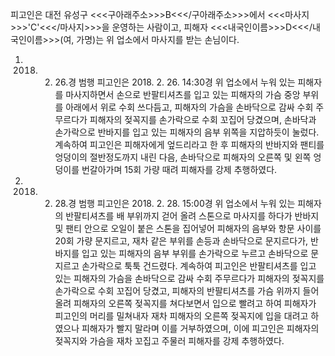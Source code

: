 피고인은 대전 유성구 <<<구아래주소>>>B<<</구아래주소>>>에서 <<<마사지>>>'C'<<</마사지>>>을 운영하는 사람이고, 피해자 <<<내국인이름>>>D<<</내국인이름>>>(여, 가명)는 위 업소에서 마사지를 받는 손님이다.
1. 2018. 2. 26.경 범행
피고인은 2018. 2. 26. 14:30경 위 업소에서 누워 있는 피해자를 마사지하면서 손으로 반팔티셔츠를 입고 있는 피해자의 가슴 중앙 부위를 아래에서 위로 수회 쓰다듬고, 피해자의 가슴을 손바닥으로 감싸 수회 주무르다가 피해자의 젖꼭지를 손가락으로 수회 꼬집어 당겼으며, 손바닥과 손가락으로 반바지를 입고 있는 피해자의 음부 위쪽을 지압하듯이 눌렀다.
계속하여 피고인은 피해자에게 엎드리라고 한 후 피해자의 반바지와 팬티를 엉덩이의 절반정도까지 내린 다음, 손바닥으로 피해자의 오른쪽 및 왼쪽 엉덩이를 번갈아가며 15회 가량 때려 피해자를 강제 추행하였다.
2. 2018. 2. 28.경 범행
피고인은 2018. 2. 28. 15:00경 위 업소에서 누워 있는 피해자의 반팔티셔츠를 배 부위까지 걷어 올려 스톤으로 마사지를 하다가 반바지 및 팬티 안으로 오일이 붙은 스톤을 집어넣어 피해자의 음부와 항문 사이를 20회 가량 문지르고, 재차 같은 부위를 손등과 손바닥으로 문지르다가, 반바지를 입고 있는 피해자의 음부 부위를 손가락으로 누르고 손바닥으로 문지르고 손가락으로 툭툭 건드렸다.
계속하여 피고인은 반팔티셔츠를 입고 있는 피해자의 가슴을 손바닥으로 감싸 수회 주무르다가 피해자의 젖꼭지를 손가락으로 수회 꼬집어 당겼고, 피해자의 반팔티셔츠를 가슴 위까지 들어 올려 피해자의 오른쪽 젖꼭지를 쳐다보면서 입으로 빨려고 하여 피해자가 피고인의 머리를 밀쳐내자 재차 피해자의 오른쪽 젖꼭지에 입을 대려고 하였으나 피해자가 빨지 말라며 이를 거부하였으며, 이에 피고인은 피해자의 젖꼭지와 가슴을 재차 꼬집고 주물러 피해자를 강제 추행하였다.